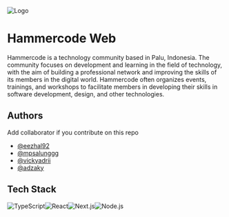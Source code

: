 ![Logo](https://dev-to-uploads.s3.amazonaws.com/uploads/articles/th5xamgrr6se0x5ro4g6.png)

# Hammercode Web

Hammercode is a technology community based in Palu, Indonesia. The community focuses on development and learning in the field of technology, with the aim of building a professional network and improving the skills of its members in the digital world. Hammercode often organizes events, trainings, and workshops to facilitate members in developing their skills in software development, design, and other technologies.

## Authors

Add collaborator if you contribute on this repo

- [@eezhal92](https://www.github.com/eezhal92)
- [@mpsalunggg](https://www.github.com/mpsalunggg)
- [@vickyadrii](https://www.github.com/vickyadrii)
- [@adzaky](https://www.github.com/adzaky)

## Tech Stack

![TypeScript](https://img.shields.io/badge/-TypeScript-007ACC?style=flat-square&logo=typescript&logoColor=white)![React](https://img.shields.io/badge/-React-blue?style=flat-square&logo=react)![Next.js](https://img.shields.io/badge/-Next.js-black?style=flat-square&logo=next.js)![Node.js](https://img.shields.io/badge/-Node.js-339933?style=flat-square&logo=nodedotjs&logoColor=white)
